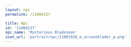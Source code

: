 ```yaml
---
layout: npc
permalink: /11004137

title: Npc
id: '11004137'
npc_name: 'Mysterious Bladesman'
icon_url: 'portrait/npc/11001918_m_arcaneblader_p.png'
---
```

